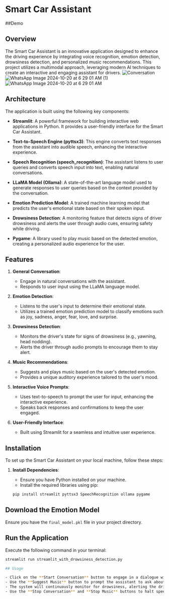 # Smart Car Assistant
##Demo
## Overview

The Smart Car Assistant is an innovative application designed to enhance the driving experience by integrating voice recognition, emotion detection, drowsiness detection, and personalized music recommendations. This project utilizes a multimodal approach, leveraging modern AI techniques to create an interactive and engaging assistant for drivers.
![Conversation](https://github.com/user-attachments/assets/2cfdae94-78a0-4660-b061-f19fc55b11c2)
![WhatsApp Image 2024-10-20 at 6 29 01 AM (1)](https://github.com/user-attachments/assets/77cd5ea0-361b-4ca3-8197-83ae04dad407)
![WhatsApp Image 2024-10-20 at 6 29 01 AM](https://github.com/user-attachments/assets/e006d4bf-a3d8-4e52-b8f3-83b6a7dcfc73)


## Architecture

The application is built using the following key components:

- **Streamlit**: A powerful framework for building interactive web applications in Python. It provides a user-friendly interface for the Smart Car Assistant.

- **Text-to-Speech Engine (pyttsx3)**: This engine converts text responses from the assistant into audible speech, enhancing the interactive experience.

- **Speech Recognition (speech_recognition)**: The assistant listens to user queries and converts speech input into text, enabling natural conversations.

- **LLaMA Model (Ollama)**: A state-of-the-art language model used to generate responses to user queries based on the context provided by the conversation.

- **Emotion Prediction Model**: A trained machine learning model that predicts the user's emotional state based on their spoken input.

- **Drowsiness Detection**: A monitoring feature that detects signs of driver drowsiness and alerts the user through audio cues, ensuring safety while driving.

- **Pygame**: A library used to play music based on the detected emotion, creating a personalized audio experience for the user.

## Features

1. **General Conversation**:
   - Engage in natural conversations with the assistant.
   - Responds to user input using the LLaMA language model.

2. **Emotion Detection**:
   - Listens to the user's input to determine their emotional state.
   - Utilizes a trained emotion prediction model to classify emotions such as joy, sadness, anger, fear, love, and surprise.

3. **Drowsiness Detection**:
   - Monitors the driver's state for signs of drowsiness (e.g., yawning, head nodding).
   - Alerts the driver through audio prompts to encourage them to stay alert.

4. **Music Recommendations**:
   - Suggests and plays music based on the user's detected emotion.
   - Provides a unique auditory experience tailored to the user's mood.

5. **Interactive Voice Prompts**:
   - Uses text-to-speech to prompt the user for input, enhancing the interactive experience.
   - Speaks back responses and confirmations to keep the user engaged.

6. **User-Friendly Interface**:
   - Built using Streamlit for a seamless and intuitive user experience.

## Installation

To set up the Smart Car Assistant on your local machine, follow these steps:

1. **Install Dependencies**:
   - Ensure you have Python installed on your machine.
   - Install the required libraries using pip:

   ```bash
   pip install streamlit pyttsx3 SpeechRecognition ollama pygame
## Download the Emotion Model

Ensure you have the `final_model.pkl` file in your project directory.

## Run the Application

Execute the following command in your terminal:

```bash
streamlit run streamlit_with_drowsiness_detection.py

## Usage

- Click on the **Start Conversation** button to engage in a dialogue with the assistant.
- Use the **Suggest Music** button to prompt the assistant to ask about your feelings and receive music recommendations based on your emotional state.
- The system will continuously monitor for drowsiness, alerting the driver if signs of fatigue are detected.
- Use the **Stop Conversation** and **Stop Music** buttons to halt speech output and music playback, respectively.

